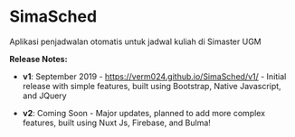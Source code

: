 # SimaSched

Aplikasi penjadwalan otomatis untuk jadwal kuliah di Simaster UGM

**Release Notes:**

* **v1**: September 2019 - https://verm024.github.io/SimaSched/v1/ - Initial release with simple features, built using Bootstrap, Native Javascript, and JQuery

* **v2**: Coming Soon - Major updates, planned to add more complex features, built using Nuxt Js, Firebase, and Bulma!
